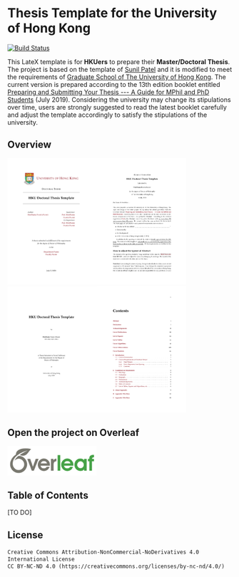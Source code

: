 # Thesis Template for the University of Hong Kong

[![Build Status](https://travis-ci.org/mbredel/thesis-template.svg?branch=master)](https://travis-ci.org/mbredel/thesis-template)

This LateX template is for **HKUers** to prepare their **Master/Doctoral Thesis**. The project is based on the template of [Sunil Patel](http://www.sunilpatel.co.uk/thesis-template/) and it is modified to meet the requirements of [Graduate School of The University of Hong Kong](https://www.gradsch.hku.hk/gradsch/current-students/thesis-submission). The current version is prepared according to the 13th edition booklet entitled [Preparing and Submitting Your Thesis --- A Guide for MPhil and PhD Students](https://intraweb.hku.hk/reserved_1/gradsch/PreparingandSubmittingYourThesis.pdf) (July 2019). Considering the university may change its stipulations over time, users are strongly suggested to read the latest booklet carefully and adjust the template accordingly to satisfy the stipulations of the university.

## Overview
<img src="./Others/cover_page.png" alt="cover_page" width="200"><img src="./Others/abstract_page.png" alt="abstract_page" width="200"><img src="./Others/titlepage.png" alt="title_page" width="200"><img src="./Others/table_of_contents.png" alt="table of contents" width="200">

## Open the project on Overleaf
[<img src="./Others/overleaf.png" alt="overleaf" width="200">](https://www.overleaf.com/docs?snip_uri=https://github.com/monaen/HKU-Thesis-Template/raw/storage/HKU-Thesis-Template.zip)



## Table of Contents
[TO DO]


## License
```
Creative Commons Attribution-NonCommercial-NoDerivatives 4.0 International License
CC BY-NC-ND 4.0 (https://creativecommons.org/licenses/by-nc-nd/4.0/)
```
